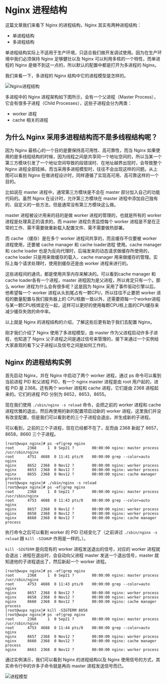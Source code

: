 # Nginx 进程结构
这篇文章我们来看下 Nginx 的进程结构，Nginx 其实有两种进程结构：

- 单进程结构
- 多进程结构

单进程结构实际上不适用于生产环境，只适合我们做开发调试使用。因为在生产环境中我们必须保持 Nginx 足够健壮以及 Nginx 可以利用多核的一个特性，而单进程的 Nginx 是做不到这一点的，所以默认的配置中都是打开为多进程的 Nginx。

我们来看一下，多进程的 Nginx 结构中它的进程模型是怎样的。

![Nginx进程结构](https://img-blog.csdnimg.cn/20191112234545969.png)

多进程中的 Nginx 进程架构如下图所示，会有一个父进程（Master Process），它会有很多子进程（Child Processes），这些子进程会分为两类：

- worker 进程
- cache 相关的进程

## 为什么 Nginx 采用多进程结构而不是多线程结构呢？

因为 Nginx 最核心的一个目的是要保持高可用性、高可靠性，而当 Nginx 如果使用的是多线程结构的时候，因为线程之间是共享同一个地址空间的，所以当某一个第三方模块引发了一个地址空间导致的段错误时、在地址越界出现时，会导致整个 Nginx 进程全部挂掉。而当采用多进程模型时，往往不会出现这样的问题。从上图可以看到 Nginx 在做进程设计时，同样遵循了实现高可用、高可靠这样的一个目的。

比如说在 master 进程中，通常第三方模块是不会在 master 部分加入自己的功能代码的。虽然 Nginx 在设计时，允许第三方模块在 master 进程中添加自己独有的、自定义的一些方法，但是通常没有第三方模块这么做。

master 进程被设计用来的目的是做 worker 进程的管理的，也就是所有的 worker 进程是处理真正的请求的，而 master 进程负责监控每个 worker 进程是不是在正常的工作、需不需要做重新载入配置文件、需不需要做热部署。

而 cache （缓存）是在多个 worker 进程间共享的，而且缓存不仅要被 worker 进程使用，还要被 cache manager 和 cache loader进程 使用。cache manager 和 cache loader 也是为反向代理时，后端发来的动态请求做缓存所使用的，cache loader 只是用来做缓存的载入、cache manager 用来做缓存的管理。实际上每个请求处理时，使用到缓存还是由 worker 进程来进行的。

这些进程间的通讯，都是使用共享内存来解决的。可以看到cache manager 和 cache loader各有一个进程，master 进程因为是父进程，所以肯定只有一个。那么 worker 进程为什么会有很多呢？这是因为 Nginx 采用了事件驱动引擎以后，他希望每一个 worker 进程从头到尾占有一颗CPU，所以往往不止要把 worker 进程的数量配置与我们服务器上的 CPU核数一致以外，还需要把每一个worker进程与某一颗CPU核绑定在一起，这样可以更好的使用每颗CPU核上面的CPU缓存来减少缓存失效的命中率。

以上就是 Nginx 的进程结构的介绍，了解这些后更有助于我们去配置 Nginx。

刚才我们介绍了 Nginx 使用了多进程模型，由 master 作为父进程启动许多子进程，也知道了 Nginx 父子进程之间是通过信号来管理的，接下来通过一个实例给大家直观的看下父子进程以及信号之间是如何工作的。

## Nginx 的进程结构实例
首先启动 Nginx，并在 Nginx 中启动了两个 worker 进程，通过 ps 命令可以看到当前进程 PID 和父进程 PID，有一个 nginx master 进程是由 root 用户起的，进程 PID 是 2368。还有两个 worker 进程和 cache 进程，它们是由 2368 进程起来的。它们的进程 PID 分别为 8652，8653，8655。

现在我们使用 `./sbin/nginx -s reload` 命令，会把之前的 worker 进程和 cache 进程优雅的退出，然后再使用的新的配置项启动新的 worker 进程，这里我们并没有改变配置，但是我们可以看到老的三个子进程会退出，并生成新的子进程。

可以看到，之前的三个子进程，现在已经都不在了，反而由 2368 新起了 8657，8658，8660 三个子进程。

```
[root@wupx nginx]# ps -ef|grep nginx
root      2368     1  0 Sep21 ?        00:00:00 nginx: master process /usr/sbin/nginx
root      4751  4688  0 11:41 pts/0    00:00:00 grep --color=auto nginx
nginx     8652  2368  0 Nov12 ?        00:00:00 nginx: worker process
nginx     8653  2368  0 Nov12 ?        00:00:00 nginx: worker process
nginx     8655  2368  0 Nov12 ?        00:00:00 nginx: cache manager process
[root@wupx nginx]# ./sbin/nginx -s reload
[root@wupx nginx]# ps -ef|grep nginx
root      2368     1  0 Sep21 ?        00:00:00 nginx: master process /usr/sbin/nginx
root      4753  4688  0 11:43 pts/0    00:00:00 grep --color=auto nginx
nginx     8657  2368  0 Nov12 ?        00:00:00 nginx: worker process
nginx     8658  2368  0 Nov12 ?        00:00:00 nginx: worker process
nginx     8660  2368  0 Nov12 ?        00:00:00 nginx: cache manager process
```

执行命令之后可以看到 worker 的 PID 已经变化了（之前讲过 `./sbin/nginx -s reload` 跟 `kill -SIGHUP` 作用是一样的。）。

`kill -SIGTERM` 是向现有的 worker 进程发送退出的信号，对应的 worker 进程就会退出；进程在退出时，会自动向父进程 master 发送一个退出信号，master 就知道他的子进程退出了，然后新起一个 worker 进程。

```
[root@wupx nginx]# ps -ef|grep nginx
root      2368     1  0 Sep21 ?        00:00:00 nginx: master process /usr/sbin/nginx
root      4753  4688  0 11:43 pts/0    00:00:00 grep --color=auto nginx
nginx     8657  2368  0 Nov12 ?        00:00:00 nginx: worker process
nginx     8658  2368  0 Nov12 ?        00:00:00 nginx: worker process
nginx     8660  2368  0 Nov12 ?        00:00:00 nginx: cache manager process
[root@wupx nginx]# kill -SIGTERM 8658
[root@wupx nginx]# ps -ef|grep nginx
root      2368     1  0 Sep21 ?        00:00:00 nginx: master process /usr/sbin/nginx
root      4753  4688  0 11:44 pts/0    00:00:00 grep --color=auto nginx
nginx     8657  2368  0 Nov12 ?        00:00:00 nginx: worker process
nginx     8660  2368  0 Nov12 ?        00:00:00 nginx: cache manager process
nginx     8663  2368  0 Nov12 ?        00:00:00 nginx: worker process
```

通过实例演示，我们可以看到 Nginx 的进程结构以及 Nginx 使用信号的方式，其实命令行中的许多子命令就是再向 master 进程发送信号而已。

![进程模型](https://img-blog.csdnimg.cn/20191113011633243.png)